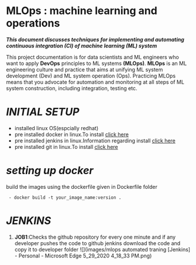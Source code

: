 # MLOps : machine learning and operations
***This document discusses techniques for implementing and automating continuous integration (CI) of machine learning (ML) system***  

This project documentation is for data scientists and ML engineers who want to apply **DevOps** principles to ML systems **(MLOps)**. **MLOps** is an ML engineering culture and practice that aims at unifying ML system development (Dev) and ML system operation (Ops). Practicing MLOps means that you advocate for automation and monitoring at all steps of ML system construction, including integration, testing etc.

# ***INITIAL SETUP***
 * installed linux OS(espcially redhat) 
 * pre installed docker in linux.To install [click here](https://docs.docker.com/engine/install/)
 * pre installed jenkins in linux.Information regarding install [click here](https://www.jenkins.io/download/)
 * pre installed git in linux.To install [click here](https://git-scm.com/download/linux)

# ***setting up docker***
 build the images using the dockerfile given in Dockerfile folder 
     
     - docker build -t your_image_name:version .
      
# ***JENKINS***  
1) **JOB1**:Checks the github repository for every one minute and if any developer pushes the code to github jenkins download the code and copy it to developer folder
![](images/mlops automated traning [Jenkins] - Personal - Microsoft​ Edge 5_29_2020 4_18_33 PM.png)
